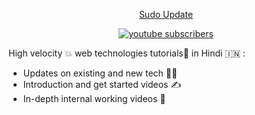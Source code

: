 
<p align = "center">
  <a href = "https://www.youtube.com/channel/UCAHlTx8lQ_6Kb6vXwYMq4ng"> Sudo Update </h3> 
  <p align = "center">
    <a href="https://www.youtube.com/channel/UCAHlTx8lQ_6Kb6vXwYMq4ng">
 <img alt="youtube subscribers" src="https://github-readme-youtube-stats.herokuapp.com/subscribers/index.php?id=UCAHlTx8lQ_6Kb6vXwYMq4ng&key=AIzaSyBvgHjUK4UNUFltvOVjqdrFJrVypW13DNQ&label=Subscribe"/>
</a>
  </p>
</p>




High velocity 💥 web technologies tutorials🦾 in Hindi 🇮🇳  : 
- Updates on existing and new tech 🥷🏻
- Introduction and get started videos ✍️
- In-depth internal working videos 🧠

<!---
sudo-update-me/sudo-update-me is a ✨ special ✨ repository because its `README.md` (this file) appears on your GitHub profile.
You can click the Preview link to take a look at your changes.
--->
